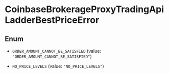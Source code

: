 
# CoinbaseBrokerageProxyTradingApiLadderBestPriceError

## Enum


* `ORDER_AMOUNT_CANNOT_BE_SATISFIED` (value: `"ORDER_AMOUNT_CANNOT_BE_SATISFIED"`)

* `NO_PRICE_LEVELS` (value: `"NO_PRICE_LEVELS"`)



